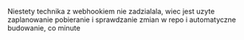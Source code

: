 Niestety technika z webhookiem nie zadzialala, wiec jest uzyte zaplanowanie pobieranie i sprawdzanie zmian w repo i automatyczne budowanie, co minute
